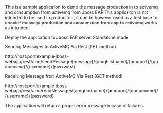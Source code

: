 This is a sample application to demo the message production in to activemq and consumption from activemq from Jboss EAP.This applicaiton is not intended to be used in produciton , it can be however used as a test base to check if message production and consumption from eap to activemq
works as intended.

Deploy the application to Jboss EAP server
Standalone mode

Sending Messages to ActiveMQ Via Rest (GET method)

http://host:port/example-jboss-webapp/rest/amq/sendMessage/{message}/{amqhostname}/{amqport}/{queuename}/{username}/{password}

Receiving Message from ActiveMQ Via Rest (GET method)

http://host:port/example-jboss-webapp/rest/amq/readMessages/{amqhostname}/{amqport}/{queuename}/{username}/{password}


The application will return a proper error message in case of failures.